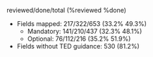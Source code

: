 reviewed/done/total (%reviewed %done)

- Fields mapped: 217/322/653 (33.2% 49.3%)
    - Mandatory: 141/210/437 (32.3% 48.1%)
    - Optional: 76/112/216 (35.2% 51.9%)
- Fields without TED guidance: 530 (81.2%)
